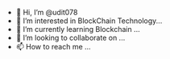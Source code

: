 - 👋 Hi, I’m @udit078
- 👀 I’m interested in BlockChain Technology...
- 🌱 I’m currently learning Blockchain ...
- 💞️ I’m looking to collaborate on ...
- 📫 How to reach me ...

<!---
udit078/udit078 is a ✨ special ✨ repository because its `README.md` (this file) appears on your GitHub profile.
You can click the Preview link to take a look at your changes.
--->
